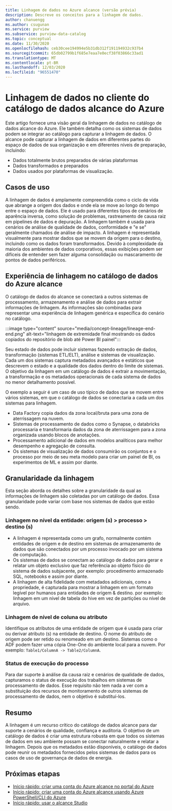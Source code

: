 ```yaml
---
title: Linhagem de dados no Azure alcance (versão prévia)
description: Descreve os conceitos para a linhagem de dados.
author: chanuengg
ms.author: csugunan
ms.service: purview
ms.subservice: purview-data-catalog
ms.topic: conceptual
ms.date: 11/30/2020
ms.openlocfilehash: ceb30cee194994e5b31db312f191194932c937b4
ms.sourcegitcommit: 65db02799b1f685e7eaa7e0ecf38f03866c33ad1
ms.translationtype: MT
ms.contentlocale: pt-BR
ms.lasthandoff: 12/03/2020
ms.locfileid: "96551470"
---
```

# <a name="data-lineage-in-azure-purview-data-catalog-client"></a>Linhagem de dados no cliente do catálogo de dados alcance do Azure

Este artigo fornece uma visão geral da linhagem de dados no catálogo de dados alcance do Azure. Ele também detalha como os sistemas de dados podem se integrar ao catálogo para capturar a linhagem de dados. O alcance pode capturar a linhagem de dados em diferentes partes do espaço de dados de sua organização e em diferentes níveis de preparação, incluindo:

- Dados totalmente brutos preparados de várias plataformas
- Dados transformados e preparados
- Dados usados por plataformas de visualização.

## <a name="use-cases"></a>Casos de uso

A linhagem de dados é amplamente compreendida como o ciclo de vida que abrange a origem dos dados e onde ela se move ao longo do tempo entre o espaço de dados. Ele é usado para diferentes tipos de cenários de aparência inversa, como solução de problemas, rastreamento de causa raiz em pipelines de dados e depuração. A linhagem também é usada para cenários de análise de qualidade de dados, conformidade e "e se" geralmente chamados de análise de impacto. A linhagem é representada visualmente para mostrar dados que se movem da origem para o destino, incluindo como os dados foram transformados. Devido à complexidade da maioria dos ambientes de dados corporativos, essas exibições podem ser difíceis de entender sem fazer alguma consolidação ou mascaramento de pontos de dados periféricos.

## <a name="lineage-experience-in-azure-purview-data-catalog"></a>Experiência de linhagem no catálogo de dados do Azure alcance

O catálogo de dados do alcance se conectará a outros sistemas de processamento, armazenamento e análise de dados para extrair informações de linhagem. As informações são combinadas para representar uma experiência de linhagem genérica e específica do cenário no catálogo.

:::image type="content" source="media/concept-lineage/lineage-end-end.png" alt-text="linhagem de extremidade final mostrando os dados copiados do repositório de blob até Power BI painel":::

Seu estado de dados pode incluir sistemas fazendo extração de dados, transformação (sistemas ETL/ELT), análise e sistemas de visualização. Cada um dos sistemas captura metadados avançados e estáticos que descrevem o estado e a qualidade dos dados dentro do limite de sistemas. O objetivo da linhagem em um catálogo de dados é extrair a movimentação, a transformação e os metadados operacionais de cada sistema de dados no menor detalhamento possível.

O exemplo a seguir é um caso de uso típico de dados que se movem entre vários sistemas, em que o catálogo de dados se conectaria a cada um dos sistemas para linhagem.

- Data Factory copia dados da zona local/bruta para uma zona de aterrissagem na nuvem. 
- Sistemas de processamento de dados como o Synapse, o databricks processaria e transformaria dados da zona de aterrissagem para a zona organizada usando blocos de anotações.
- Processamento adicional de dados em modelos analíticos para melhor desempenho e agregação de consulta. 
- Os sistemas de visualização de dados consumirão os conjuntos e o processo por meio de seu meta modelo para criar um painel de BI, os experimentos de ML e assim por diante.

## <a name="lineage-granularity"></a>Granularidade da linhagem

Esta seção aborda os detalhes sobre a granularidade da qual as informações de linhagem são coletadas por um catálogo de dados. Essa granularidade pode variar com base nos sistemas de dados que estão sendo.

### <a name="entity-level-lineage-sources--process--targets"></a>Linhagem no nível da entidade: origem (s) > processo > destino (s) 

- A linhagem é representada como um grafo, normalmente contém entidades de origem e de destino em sistemas de armazenamento de dados que são conectados por um processo invocado por um sistema de computação. 
- Os sistemas de dados se conectam ao catálogo de dados para gerar e relatar um objeto exclusivo que faz referência ao objeto físico do sistema de dados subjacente, por exemplo: procedimento armazenado SQL, notebooks e assim por diante.
- A linhagem de alta fidelidade com metadados adicionais, como a propriedade, é capturada para mostrar a linhagem em um formato legível por humanos para entidades de origem & destino. por exemplo: linhagem em um nível de tabela do hive em vez de partições ou nível de arquivo.

### <a name="column-or-attribute-level-lineage"></a>Linhagem de nível de coluna ou atributo

Identifique os atributos de uma entidade de origem que é usada para criar ou derivar atributo (s) na entidade de destino. O nome do atributo de origem pode ser retido ou renomeado em um destino. Sistemas como o ADF podem fazer uma cópia One-One do ambiente local para a nuvem. Por exemplo: `Table1/ColumnA -> Table2/ColumnA`.

### <a name="process-execution-status"></a>Status de execução do processo

Para dar suporte à análise da causa raiz e cenários de qualidade de dados, capturamos o status de execução dos trabalhos em sistemas de processamento de dados. Esse requisito não tem nada a ver com a substituição dos recursos de monitoramento de outros sistemas de processamento de dados, nem o objetivo é substituí-los. 

## <a name="summary"></a>Resumo

A linhagem é um recurso crítico do catálogo de dados alcance para dar suporte a cenários de qualidade, confiança e auditoria. O objetivo de um catálogo de dados é criar uma estrutura robusta em que todos os sistemas de dados em seu ambiente possam se conectar naturalmente e relatar a linhagem. Depois que os metadados estão disponíveis, o catálogo de dados pode reunir os metadados fornecidos pelos sistemas de dados para os casos de uso de governança de dados de energia.

## <a name="next-steps"></a>Próximas etapas

* [Início rápido: criar uma conta do Azure alcance no portal do Azure](create-catalog-portal.md)
* [Início rápido: criar uma conta do Azure alcance usando Azure PowerShell/CLI do Azure](create-catalog-powershell.md)
* [Início rápido: usar o alcance Studio](use-purview-studio.md)